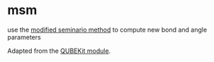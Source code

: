 # msm
use the [modified seminario
method](https://pubs.acs.org/doi/10.1021/acs.jctc.7b00785) to compute new bond
and angle parameters

Adapted from the [QUBEKit
module](https://github.com/qubekit/QUBEKit/blob/bdccc28d1ad8c0fb4eeb01467bfe8365396c411c/qubekit/bonded/mod_seminario.py).
